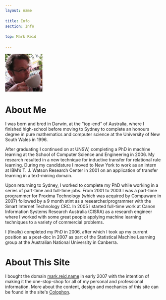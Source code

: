 ```yaml
---
layout: name

title: Info
section: Info

top: Mark Reid

---
```


<img class='inset right' src='/images/mark_reid.jpg' title='Mark Reid' alt='Photo of Mark Reid drinking a coffee' width='120px' />

About Me
========

I was born and bred in Darwin, at the “top-end” of Australia, where I finished 
high-school before moving to Sydney to complete an honours degree in pure 
mathematics and computer science at the University of New South Wales in 1996.

After graduating I continued on at UNSW, completing a PhD in machine learning at 
the School of Computer Science and Engineering in 2006. My research resulted in 
a new technique for inductive transfer for relational rule learning. During my 
candidature I moved to New York to work as an intern at IBM’s T. J. Watson 
Research Center in 2001 on an application of transfer learning in a text-mining 
domain.

Upon returning to Sydney, I worked to complete my PhD while working in a series 
of part-time and full-time jobs. From 2001 to 2003 I was a part-time programmer 
for Proxima Technology (which was acquired by Compuware in 2007) followed by a 9 
month stint as a researcher/programmer with the Smart Internet Technology CRC. 
In 2005 I started full-time work at Canon Information Systems Research Australia 
(CISRA) as a research engineer where I worked with some great people applying 
machine learning techniques to a variety of commercial problems.

I (finally) completed my PhD in 2006, after which I took up my current position 
as a post-doc in 2007 as part of the Statistical Machine Learning group at the 
Australian National University in Canberra.

About This Site
===============

I bought the domain [mark.reid.name](/) in early 2007 with the intention of making it the one-stop-shop for all of my personal and professional information.  More about the content, design and mechanics of this site can be found in the site's [Colophon](/info/site.html).
